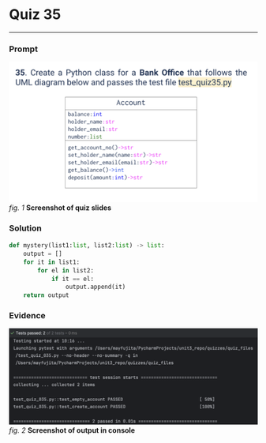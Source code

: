 # Quiz 35
<hr>

### Prompt
![](images/quiz_035_slide.png)
*fig. 1* **Screenshot of quiz slides**

### Solution
```.py
def mystery(list1:list, list2:list) -> list:
    output = []
    for it in list1:
        for el in list2:
            if it == el:
                output.append(it)
    return output
```

### Evidence
![](images/quiz_035_evidence.png)
*fig. 2* **Screenshot of output in console**